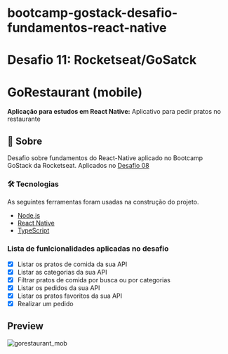 # bootcamp-gostack-desafio-fundamentos-react-native



# Desafio 11: Rocketseat/GoSatck

# GoRestaurant (mobile)
<p alin="center"><b>Aplicação para estudos em React Native:</b> Aplicativo para pedir pratos no restaurante </p>

## 🚀 Sobre
Desafio sobre fundamentos do React-Native aplicado no Bootcamp GoStack da Rocketseat. Aplicados no [Desafio 08](https://github.com/rocketseat-education/bootcamp-gostack-desafios/tree/master/desafio-fundamentos-react-native)

### 🛠 Tecnologias
As seguintes ferramentas foram usadas na construção do projeto.
 
- [Node.js](https://nodejs.org/en/)
- [React Native](https://reactnative.dev/)
- [TypeScript](https://www.typescriptlang.org/)

### Lista de funlcionalidades aplicadas no desafio
- [x] Listar os pratos de comida da sua API
- [x] Listar as categorias da sua API
- [x] Filtrar pratos de comida por busca ou por categorias
- [x] Listar os pedidos da sua API
- [x] Listar os pratos favoritos da sua API
- [x] Realizar um pedido

## Preview
![gorestaurant_mob](https://user-images.githubusercontent.com/26713717/90682134-e79c9280-e23a-11ea-86c1-ec92c221527c.png)
